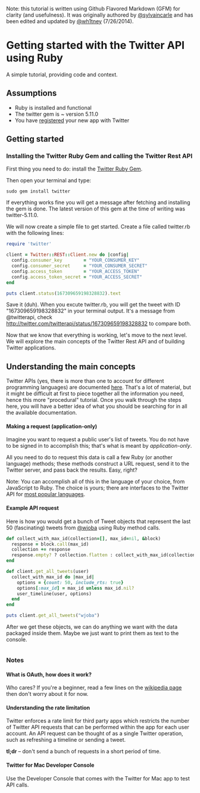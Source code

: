 Note: this tutorial is written using Github Flavored Markdown (GFM) for clarity (and usefulness). It was originally authored by [@sylvaincarle](https://github.com/sylvaincarle) and has been edited and updated by [@wh1tney](http://www.github.com/wh1tney) (7/26/2014).

# Getting started with the Twitter API using Ruby

A simple tutorial, providing code and context.

## Assumptions

* Ruby is installed and functional
* The twitter gem is ~ version 5.11.0
* You have [registered](https://dev.twitter.com/apps) your new app with Twitter

## Getting started

### Installing the Twitter Ruby Gem and calling the Twitter Rest API

First thing you need to do: install the [Twitter Ruby Gem](http://twitter.rubyforge.org/).

Then open your terminal and type:

    sudo gem install twitter

If everything works fine you will get a message after fetching and installing the gem is done. The latest version of this gem at the time of writing was twitter-5.11.0.

We will now create a simple file to get started. Create a file called twitter.rb with the following lines:

```ruby
require 'twitter'

client = Twitter::REST::Client.new do |config|
  config.consumer_key        = "YOUR_CONSUMER_KEY"
  config.consumer_secret     = "YOUR_CONSUMER_SECRET"
  config.access_token        = "YOUR_ACCESS_TOKEN"
  config.access_token_secret = "YOUR_ACCESS_SECRET"
end

puts client.status(167309659198328832).text
 ```
Save it (duh). When you excute twitter.rb, you will get the tweet with ID "167309659198328832" in your terminal output. It's a message from @twitterapi, check http://twitter.com/twitterapi/status/167309659198328832 to compare both. 

Now that we know that everything is working, let's move to the next level. We will explore the main concepts of the Twitter Rest API and of building Twitter applications.

<style "display:none">TODO: add troubleshooting tips</style>

## Understanding the main concepts

Twitter APIs (yes, there is more than one to account for different programming languages) are documented [here](https://dev.twitter.com/docs). That's a lot of material, but it might be difficult at first to piece together all the information you need, hence this more "procedural" tutorial. Once you walk through the steps here, you will have a better idea of what you should be searching for in all the available documentation.

#### Making a request (application-only)

Imagine you want to request a public user's list of tweets. You do not have to be signed in to accomplish this; that's what is meant by *application-only*.

All you need to do to request this data is call a few Ruby (or another language) methods; these methods construct a URL request, send it to the Twitter server, and pass back the results. Easy, right?

Note: You can accomplish all of this in the language of your choice, from JavaScript to Ruby. The choice is yours; there are interfaces to the Twitter API for [most popular languages](https://dev.twitter.com/docs/twitter-libraries).

#### Example API request

Here is how you would get a bunch of Tweet objects that represent the last 50 (fascinating) tweets from [@wjoba](http://twitter.com) using Ruby method calls.

```ruby
def collect_with_max_id(collection=[], max_id=nil, &block)
  response = block.call(max_id)
  collection += response
  response.empty? ? collection.flatten : collect_with_max_id(collection, response.last.id - 1, &block)
end

def client.get_all_tweets(user)
  collect_with_max_id do |max_id|
    options = {count: 50, include_rts: true}
    options[:max_id] = max_id unless max_id.nil?
    user_timeline(user, options)
  end
end

puts client.get_all_tweets("wjoba")
```

After we get these objects, we can do anything we want with the data packaged inside them. Maybe we just want to print them as text to the console.

```ruby

```

### Notes

#### What is OAuth, how does it work?

Who cares? If you're a beginner, read a few lines on the [wikipedia page](http://en.wikipedia.org/wiki/Oauth) then don't worry about it for now.

#### Understanding the rate limitation

Twitter enforces a rate limit for third party apps which restricts the number of Twitter API requests that can be performed within the app for each user account. An API request can be thought of as a single Twitter operation, such as refreshing a timeline or sending a tweet.

**tl;dr** – don't send a bunch of requests in a short period of time.

#### Twitter for Mac Developer Console

Use the Developer Console that comes with the Twitter for Mac app to test API calls.
